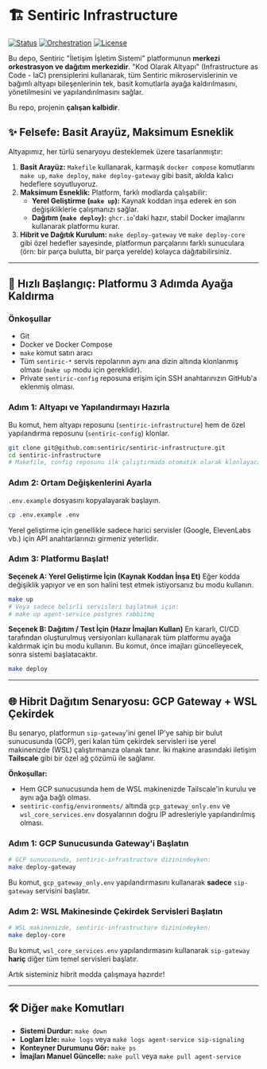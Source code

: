 # 🏗️ Sentiric Infrastructure

[![Status](https://img.shields.io/badge/status-active-success.svg)]()
[![Orchestration](https://img.shields.io/badge/orchestration-Docker_Compose_&_Make-blue.svg)]()
[![License](https://img.shields.io/badge/license-MIT-blue.svg)]()

Bu depo, Sentiric "İletişim İşletim Sistemi" platformunun **merkezi orkestrasyon ve dağıtım merkezidir**. "Kod Olarak Altyapı" (Infrastructure as Code - IaC) prensiplerini kullanarak, tüm Sentiric mikroservislerinin ve bağımlı altyapı bileşenlerinin tek, basit komutlarla ayağa kaldırılmasını, yönetilmesini ve yapılandırılmasını sağlar.

Bu repo, projenin **çalışan kalbidir**.

## ✨ Felsefe: Basit Arayüz, Maksimum Esneklik

Altyapımız, her türlü senaryoyu desteklemek üzere tasarlanmıştır:
1.  **Basit Arayüz:** `Makefile` kullanarak, karmaşık `docker compose` komutlarını `make up`, `make deploy`, `make deploy-gateway` gibi basit, akılda kalıcı hedeflere soyutluyoruz.
2.  **Maksimum Esneklik:** Platform, farklı modlarda çalışabilir:
    *   **Yerel Geliştirme (`make up`):** Kaynak koddan inşa ederek en son değişikliklerle çalışmanızı sağlar.
    *   **Dağıtım (`make deploy`):** `ghcr.io`'daki hazır, stabil Docker imajlarını kullanarak platformu kurar.
3.  **Hibrit ve Dağıtık Kurulum:** `make deploy-gateway` ve `make deploy-core` gibi özel hedefler sayesinde, platformun parçalarını farklı sunuculara (örn: bir parça bulutta, bir parça yerelde) kolayca dağıtabilirsiniz.

---

## 🚀 Hızlı Başlangıç: Platformu 3 Adımda Ayağa Kaldırma

### Önkoşullar
*   Git
*   Docker ve Docker Compose
*   `make` komut satırı aracı
*   Tüm `sentiric-*` servis repolarının aynı ana dizin altında klonlanmış olması (`make up` modu için gereklidir).
*   Private `sentiric-config` reposuna erişim için SSH anahtarınızın GitHub'a eklenmiş olması.

### Adım 1: Altyapı ve Yapılandırmayı Hazırla
Bu komut, hem altyapı reposunu (`sentiric-infrastructure`) hem de özel yapılandırma reposunu (`sentiric-config`) klonlar.
```bash
git clone git@github.com:sentiric/sentiric-infrastructure.git
cd sentiric-infrastructure
# Makefile, config reposunu ilk çalıştırmada otomatik olarak klonlayacaktır.
```

### Adım 2: Ortam Değişkenlerini Ayarla
`.env.example` dosyasını kopyalayarak başlayın.
```bash
cp .env.example .env
```
Yerel geliştirme için genellikle sadece harici servisler (Google, ElevenLabs vb.) için API anahtarlarınızı girmeniz yeterlidir.

### Adım 3: Platformu Başlat!

**Seçenek A: Yerel Geliştirme İçin (Kaynak Koddan İnşa Et)**
Eğer kodda değişiklik yapıyor ve en son halini test etmek istiyorsanız bu modu kullanın.
```bash
make up
# Veya sadece belirli servisleri başlatmak için:
# make up agent-service postgres rabbitmq
```

**Seçenek B: Dağıtım / Test İçin (Hazır İmajları Kullan)**
En kararlı, CI/CD tarafından oluşturulmuş versiyonları kullanarak tüm platformu ayağa kaldırmak için bu modu kullanın. Bu komut, önce imajları güncelleyecek, sonra sistemi başlatacaktır.
```bash
make deploy
```

---

## 🌐 Hibrit Dağıtım Senaryosu: GCP Gateway + WSL Çekirdek

Bu senaryo, platformun `sip-gateway`'ini genel IP'ye sahip bir bulut sunucusunda (GCP), geri kalan tüm çekirdek servisleri ise yerel makinenizde (WSL) çalıştırmanıza olanak tanır. İki makine arasındaki iletişim **Tailscale** gibi bir özel ağ çözümü ile sağlanır.

**Önkoşullar:**
*   Hem GCP sunucusunda hem de WSL makinenizde Tailscale'in kurulu ve aynı ağa bağlı olması.
*   `sentiric-config/environments/` altında `gcp_gateway_only.env` ve `wsl_core_services.env` dosyalarının doğru IP adresleriyle yapılandırılmış olması.

### Adım 1: GCP Sunucusunda Gateway'i Başlatın
```bash
# GCP sunucusunda, sentiric-infrastructure dizinindeyken:
make deploy-gateway
```
Bu komut, `gcp_gateway_only.env` yapılandırmasını kullanarak **sadece** `sip-gateway` servisini başlatır.

### Adım 2: WSL Makinesinde Çekirdek Servisleri Başlatın
```bash
# WSL makinenizde, sentiric-infrastructure dizinindeyken:
make deploy-core
```
Bu komut, `wsl_core_services.env` yapılandırmasını kullanarak `sip-gateway` **hariç** diğer tüm temel servisleri başlatır.

Artık sisteminiz hibrit modda çalışmaya hazırdır!

---

## 🛠️ Diğer `make` Komutları

*   **Sistemi Durdur:** `make down`
*   **Logları İzle:** `make logs` veya `make logs agent-service sip-signaling`
*   **Konteyner Durumunu Gör:** `make ps`
*   **İmajları Manuel Güncelle:** `make pull` veya `make pull agent-service`
